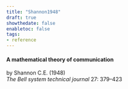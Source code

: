 ```yaml
---
title: "Shannon1948"
draft: true
showthedate: false
enabletoc: false
tags:
- reference
---
```


#### **A mathematical theory of communication**     
by Shannon C.E. (1948)         
*The Bell system technical journal* 27: 379–423       


